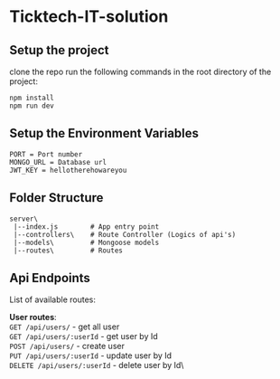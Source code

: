 # Ticktech-IT-solution

## Setup the project 
clone the repo run the following commands in the root directory of the project: 

```
npm install
npm run dev
```

## Setup the Environment Variables

```
PORT = Port number
MONGO_URL = Database url
JWT_KEY = hellotherehowareyou

```

## Folder Structure

```
server\
 |--index.js        # App entry point
 |--controllers\    # Route Controller (Logics of api's)
 |--models\         # Mongoose models
 |--routes\         # Routes
```

## Api Endpoints


List of available routes:

**User routes**:\
`GET /api/users/` - get all user\
`GET /api/users/:userId` - get user by Id\
`POST /api/users/` - create user \
`PUT /api/users/:userId` - update user by Id\
`DELETE /api/users/:userId` - delete user by Id\

